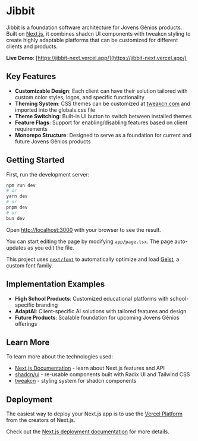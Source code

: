 # Jibbit

Jibbit is a foundation software architecture for Jovens Gênios products. Built on [Next.js](https://nextjs.org), it combines shadcn UI components with tweakcn styling to create highly adaptable platforms that can be customized for different clients and products.

**Live Demo**: [https://jibbit-next.vercel.app/](https://jibbit-next.vercel.app/)

## Key Features

- **Customizable Design**: Each client can have their solution tailored with custom color styles, logos, and specific functionality
- **Theming System**: CSS themes can be customized at [tweakcn.com](https://tweakcn.com/) and imported into the globals.css file
- **Theme Switching**: Built-in UI button to switch between installed themes
- **Feature Flags**: Support for enabling/disabling features based on client requirements
- **Monorepo Structure**: Designed to serve as a foundation for current and future Jovens Gênios products

## Getting Started

First, run the development server:

```bash
npm run dev
# or
yarn dev
# or
pnpm dev
# or
bun dev
```

Open [http://localhost:3000](http://localhost:3000) with your browser to see the result.

You can start editing the page by modifying `app/page.tsx`. The page auto-updates as you edit the file.

This project uses [`next/font`](https://nextjs.org/docs/app/building-your-application/optimizing/fonts) to automatically optimize and load [Geist](https://vercel.com/font), a custom font family.

## Implementation Examples

- **High School Products**: Customized educational platforms with school-specific branding
- **AdaptAI**: Client-specific AI solutions with tailored features and design
- **Future Products**: Scalable foundation for upcoming Jovens Gênios offerings

## Learn More

To learn more about the technologies used:

- [Next.js Documentation](https://nextjs.org/docs) - learn about Next.js features and API
- [shadcn/ui](https://ui.shadcn.com/) - re-usable components built with Radix UI and Tailwind CSS
- [tweakcn](https://tweakcn.com/) - styling system for shadcn components

## Deployment

The easiest way to deploy your Next.js app is to use the [Vercel Platform](https://vercel.com/new?utm_medium=default-template&filter=next.js&utm_source=create-next-app&utm_campaign=create-next-app-readme) from the creators of Next.js.

Check out the [Next.js deployment documentation](https://nextjs.org/docs/app/building-your-application/deploying) for more details.
